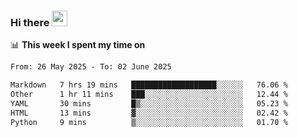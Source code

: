 ### Hi there <a href="https://www.gautamkrishnar.com/"><img src="https://media.giphy.com/media/hvRJCLFzcasrR4ia7z/giphy.gif" width="25px"></a>

📊 **This week I spent my time on**

<!--START_SECTION:waka-->

```txt
From: 26 May 2025 - To: 02 June 2025

Markdown   7 hrs 19 mins   ███████████████████░░░░░░   76.06 %
Other      1 hr 11 mins    ███░░░░░░░░░░░░░░░░░░░░░░   12.44 %
YAML       30 mins         █▒░░░░░░░░░░░░░░░░░░░░░░░   05.23 %
HTML       13 mins         ▓░░░░░░░░░░░░░░░░░░░░░░░░   02.42 %
Python     9 mins          ▒░░░░░░░░░░░░░░░░░░░░░░░░   01.70 %
```

<!--END_SECTION:waka-->
